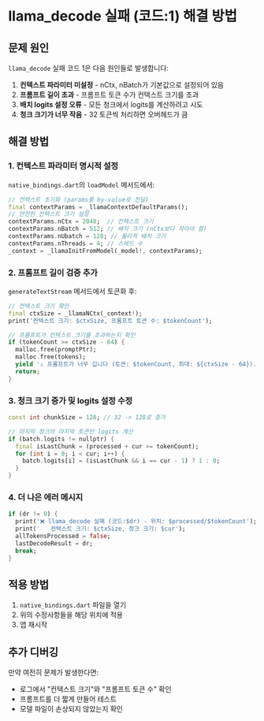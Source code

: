 # llama_decode 실패 (코드:1) 해결 방법

## 문제 원인
`llama_decode` 실패 코드 1은 다음 원인들로 발생합니다:

1. **컨텍스트 파라미터 미설정** - nCtx, nBatch가 기본값으로 설정되어 있음
2. **프롬프트 길이 초과** - 프롬프트 토큰 수가 컨텍스트 크기를 초과
3. **배치 logits 설정 오류** - 모든 청크에서 logits를 계산하려고 시도
4. **청크 크기가 너무 작음** - 32 토큰씩 처리하면 오버헤드가 큼

## 해결 방법

### 1. 컨텍스트 파라미터 명시적 설정
`native_bindings.dart`의 `loadModel` 메서드에서:

```dart
// 컨텍스트 초기화 (params를 by-value로 전달)
final contextParams = _llamaContextDefaultParams();
// 안전한 컨텍스트 크기 설정
contextParams.nCtx = 2048;  // 컨텍스트 크기
contextParams.nBatch = 512; // 배치 크기 (nCtx보다 작아야 함)
contextParams.nUbatch = 128; // 물리적 배치 크기
contextParams.nThreads = 4; // 스레드 수
_context = _llamaInitFromModel(_model!, contextParams);
```

### 2. 프롬프트 길이 검증 추가
`generateTextStream` 메서드에서 토큰화 후:

```dart
// 컨텍스트 크기 확인
final ctxSize = _llamaNCtx(_context!);
print('컨텍스트 크기: $ctxSize, 프롬프트 토큰 수: $tokenCount');

// 프롬프트가 컨텍스트 크기를 초과하는지 확인
if (tokenCount >= ctxSize - 64) {
  malloc.free(promptPtr);
  malloc.free(tokens);
  yield '⚠️ 프롬프트가 너무 깁니다 (토큰: $tokenCount, 최대: ${ctxSize - 64}).\n더 짧게 입력해주세요.';
  return;
}
```

### 3. 청크 크기 증가 및 logits 설정 수정

```dart
const int chunkSize = 128; // 32 -> 128로 증가

// 마지막 청크의 마지막 토큰만 logits 계산
if (batch.logits != nullptr) {
  final isLastChunk = (processed + cur >= tokenCount);
  for (int i = 0; i < cur; i++) {
    batch.logits[i] = (isLastChunk && i == cur - 1) ? 1 : 0;
  }
}
```

### 4. 더 나은 에러 메시지

```dart
if (dr != 0) {
  print('❌ llama_decode 실패 (코드:$dr) - 위치: $processed/$tokenCount');
  print('   컨텍스트 크기: $ctxSize, 청크 크기: $cur');
  allTokensProcessed = false;
  lastDecodeResult = dr;
  break;
}
```

## 적용 방법

1. `native_bindings.dart` 파일을 열기
2. 위의 수정사항들을 해당 위치에 적용
3. 앱 재시작

## 추가 디버깅

만약 여전히 문제가 발생한다면:
- 로그에서 "컨텍스트 크기"와 "프롬프트 토큰 수" 확인
- 프롬프트를 더 짧게 만들어 테스트
- 모델 파일이 손상되지 않았는지 확인

